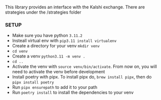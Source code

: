 This library provides an interface with the Kalshi exchange. There are strategies under the /strategies folder

### SETUP ###
* Make sure you have python `3.11.2`
* Insteall virtual env with `pip3.11 install virtualenv`
* Create a directory for your venv `mkdir venv`
* `cd venv`
* Create a venv `python3.11 -m venv .`
* `cd ..`
* Activate the venv with `source venv/bin/activate`. From now on, you will need to activate the venv before development
* Install poetry with pipx. To install pipx do, `brew install pipx`, then do `pipx install poetry`
* Run `pipx ensurepath` to add it to your path
* Run `poetry install` to install the dependencies to your venv
